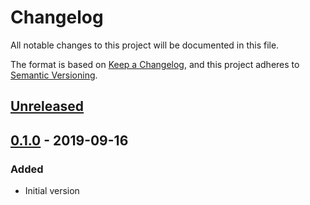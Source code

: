 # Changelog
All notable changes to this project will be documented in this file.

The format is based on [Keep a Changelog](https://keepachangelog.com/en/1.0.0/),
and this project adheres to [Semantic Versioning](https://semver.org/spec/v2.0.0.html).

## [Unreleased]

## [0.1.0] - 2019-09-16
### Added
- Initial version


[0.1.0]: https://github.com/marcusirgens/module-product-url-key-generation
[Unreleased]:https://github.com/marcusirgens/module-product-url-key-generation
